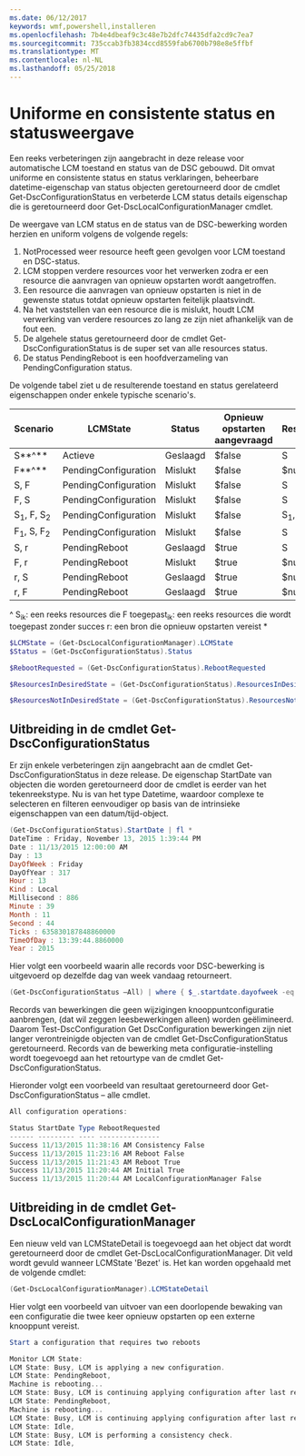 ```yaml
---
ms.date: 06/12/2017
keywords: wmf,powershell,installeren
ms.openlocfilehash: 7b4e4dbeaf9c3c48e7b2dfc74435dfa2cd9c7ea7
ms.sourcegitcommit: 735ccab3fb3834ccd8559fab6700b798e8e5ffbf
ms.translationtype: MT
ms.contentlocale: nl-NL
ms.lasthandoff: 05/25/2018
---
```

# <a name="unified-and-consistent-state-and-status-representation"></a>Uniforme en consistente status en statusweergave

Een reeks verbeteringen zijn aangebracht in deze release voor automatische LCM toestand en status van de DSC gebouwd. Dit omvat uniforme en consistente status en status verklaringen, beheerbare datetime-eigenschap van status objecten geretourneerd door de cmdlet Get-DscConfigurationStatus en verbeterde LCM status details eigenschap die is geretourneerd door Get-DscLocalConfigurationManager cmdlet.

De weergave van LCM status en de status van de DSC-bewerking worden herzien en uniform volgens de volgende regels:
1.  NotProcessed weer resource heeft geen gevolgen voor LCM toestand en DSC-status.
2.  LCM stoppen verdere resources voor het verwerken zodra er een resource die aanvragen van opnieuw opstarten wordt aangetroffen.
3.  Een resource die aanvragen van opnieuw opstarten is niet in de gewenste status totdat opnieuw opstarten feitelijk plaatsvindt.
4.  Na het vaststellen van een resource die is mislukt, houdt LCM verwerking van verdere resources zo lang ze zijn niet afhankelijk van de fout een.
5.  De algehele status geretourneerd door de cmdlet Get-DscConfigurationStatus is de super set van alle resources status.
6.  De status PendingReboot is een hoofdverzameling van PendingConfiguration status.

De volgende tabel ziet u de resulterende toestand en status gerelateerd eigenschappen onder enkele typische scenario's.

| Scenario                    | LCMState       | Status | Opnieuw opstarten aangevraagd  | ResourcesInDesiredState  | ResourcesNotInDesiredState |
|---------------------------------|----------------------|------------|---------------|------------------------------|--------------------------------|
| S**^**                          | Actieve                 | Geslaagd    | $false        | S                            | $null                          |
| F**^**                          | PendingConfiguration | Mislukt    | $false        | $null                        | F                              |
| S, F                             | PendingConfiguration | Mislukt    | $false        | S                            | F                              |
| F, S                             | PendingConfiguration | Mislukt    | $false        | S                            | F                              |
| S<sub>1</sub>, F, S<sub>2</sub> | PendingConfiguration | Mislukt    | $false        | S<sub>1</sub>, S<sub>2</sub> | F                              |
| F<sub>1</sub>, S, F<sub>2</sub> | PendingConfiguration | Mislukt    | $false        | S                            | F<sub>1</sub>, F<sub>2</sub>   |
| S, r                            | PendingReboot        | Geslaagd    | $true         | S                            | r                              |
| F, r                            | PendingReboot        | Mislukt    | $true         | $null                        | F, r                           |
| r, S                            | PendingReboot        | Geslaagd    | $true         | $null                        | r                              |
| r, F                            | PendingReboot        | Geslaagd    | $true         | $null                        | r                              |

^ S<sub>ik</sub>: een reeks resources die F toegepast<sub>ik</sub>: een reeks resources die wordt toegepast zonder succes r: een bron die opnieuw opstarten vereist \*

```powershell
$LCMState = (Get-DscLocalConfigurationManager).LCMState
$Status = (Get-DscConfigurationStatus).Status

$RebootRequested = (Get-DscConfigurationStatus).RebootRequested

$ResourcesInDesiredState = (Get-DscConfigurationStatus).ResourcesInDesiredState

$ResourcesNotInDesiredState = (Get-DscConfigurationStatus).ResourcesNotInDesiredState
```

## <a name="enhancement-in-get-dscconfigurationstatus-cmdlet"></a>Uitbreiding in de cmdlet Get-DscConfigurationStatus

Er zijn enkele verbeteringen zijn aangebracht aan de cmdlet Get-DscConfigurationStatus in deze release. De eigenschap StartDate van objecten die worden geretourneerd door de cmdlet is eerder van het tekenreekstype. Nu is van het type Datetime, waardoor complexe te selecteren en filteren eenvoudiger op basis van de intrinsieke eigenschappen van een datum/tijd-object.

```powershell
(Get-DscConfigurationStatus).StartDate | fl *
DateTime : Friday, November 13, 2015 1:39:44 PM
Date : 11/13/2015 12:00:00 AM
Day : 13
DayOfWeek : Friday
DayOfYear : 317
Hour : 13
Kind : Local
Millisecond : 886
Minute : 39
Month : 11
Second : 44
Ticks : 635830187848860000
TimeOfDay : 13:39:44.8860000
Year : 2015
```

Hier volgt een voorbeeld waarin alle records voor DSC-bewerking is uitgevoerd op dezelfde dag van week vandaag retourneert.

```powershell
(Get-DscConfigurationStatus –All) | where { $_.startdate.dayofweek -eq (Get-Date).DayOfWeek }
```

Records van bewerkingen die geen wijzigingen knooppuntconfiguratie aanbrengen, (dat wil zeggen leesbewerkingen alleen) worden geëlimineerd. Daarom Test-DscConfiguration Get DscConfiguration bewerkingen zijn niet langer verontreinigde objecten van de cmdlet Get-DscConfigurationStatus geretourneerd.
Records van de bewerking meta configuratie-instelling wordt toegevoegd aan het retourtype van de cmdlet Get-DscConfigurationStatus.

Hieronder volgt een voorbeeld van resultaat geretourneerd door Get-DscConfigurationStatus – alle cmdlet.

```powershell
All configuration operations:

Status StartDate Type RebootRequested
------ --------- ---- ---------------
Success 11/13/2015 11:38:16 AM Consistency False
Success 11/13/2015 11:23:16 AM Reboot False
Success 11/13/2015 11:21:43 AM Reboot True
Success 11/13/2015 11:20:44 AM Initial True
Success 11/13/2015 11:20:44 AM LocalConfigurationManager False
```

## <a name="enhancement-in-get-dsclocalconfigurationmanager-cmdlet"></a>Uitbreiding in de cmdlet Get-DscLocalConfigurationManager

Een nieuw veld van LCMStateDetail is toegevoegd aan het object dat wordt geretourneerd door de cmdlet Get-DscLocalConfigurationManager. Dit veld wordt gevuld wanneer LCMState 'Bezet' is. Het kan worden opgehaald met de volgende cmdlet:

```powershell
(Get-DscLocalConfigurationManager).LCMStateDetail
```

Hier volgt een voorbeeld van uitvoer van een doorlopende bewaking van een configuratie die twee keer opnieuw opstarten op een externe knooppunt vereist.

```powershell
Start a configuration that requires two reboots

Monitor LCM State:
LCM State: Busy, LCM is applying a new configuration.
LCM State: PendingReboot,
Machine is rebooting...
LCM State: Busy, LCM is continuing applying configuration after last reboot.
LCM State: PendingReboot,
Machine is rebooting...
LCM State: Busy, LCM is continuing applying configuration after last reboot.
LCM State: Idle,
LCM State: Busy, LCM is performing a consistency check.
LCM State: Idle,
```
